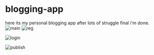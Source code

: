 # blogging-app
here its my personal blogging app 
after lots of struggle final i'm done.
![main](https://github.com/adeeamoeen/blogging-app/assets/125901980/d179252f-407d-4af1-86b9-f3992802da3a)
![reg](https://github.com/adeeamoeen/blogging-app/assets/125901980/4e872b97-1cd8-402c-b07e-a6839e32c2f9)

![login](https://github.com/adeeamoeen/blogging-app/assets/125901980/80e0d47c-42c6-469d-987d-76fa6c7f7cf5)

![publish](https://github.com/adeeamoeen/blogging-app/assets/125901980/5b9355d5-8904-4ce2-9782-6cb24b0eaa7f)

